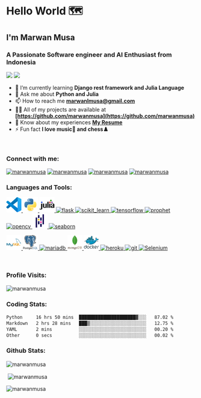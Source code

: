 <h1 align="left">Hello World 🗺️</h1>

## I'm Marwan Musa
### A Passionate Software engineer and AI Enthusiast from Indonesia</h3>

<p align="left">
<a href="https://linkedin.com/in/marwanmusa"><img src="https://img.shields.io/badge/-Marwan Musa-blue?style=flat-square&logo=Linkedin&logoColor=white&link=https://linkedin.com/in/marwanmusa/"></a>
<a href="https://github.com/usa"><img src="https://img.shields.io/github/followers/marwanmusa?label=follow&style=social"></a>


- 🌱 I’m currently learning **Django rest framework and Julia Language**
- 💬 Ask me about **Python and Julia**
- 📫 How to reach me **marwanlmusa@gmail.com**
- 👨‍💻 All of my projects are available at **[https://github.com/marwanmusa](https://github.com/marwanmusa)**
- 📄 Know about my experiences **[My Resume](https://drive.google.com/file/d/1ui277WLDtCVmpOrMsX3_OPdaK1vD373A/view?usp=sharing)**
- ⚡ Fun fact **I love music🎼 and chess♟️**
<br>

<h3 align="left">Connect with me:</h3>
<p align="left">
<a href="https://linkedin.com/in/marwanmusa" target="blank"><img src="https://img.icons8.com/fluency/48/000000/linkedin.png" alt="marwanmusa" height="40" width="40" /></a>
<a href="https://instagram.com/awanium" target="blank"><img src="https://img.icons8.com/fluency/144/000000/instagram-new.png" alt="marwanmusa" height="40" width="40" /></a>
<!-- <a href="https://kaggle.com/marwanmusa" target="blank"><img src="https://img.icons8.com/windows/128/000000/kaggle.png" alt="marwanmusa" height="40" width="40" /></a> -->
<a href="https://www.hackerrank.com/MarwanMusa" target="blank"><img src="https://img.icons8.com/external-tal-revivo-color-tal-revivo/96/000000/external-hackerrank-is-a-technology-company-that-focuses-on-competitive-programming-logo-color-tal-revivo.png" alt="marwanmusa" height="40" width="40" /></a>
<a href="https://www.leetcode.com/marwanmusa" target="blank"><img src="https://img.icons8.com/external-tal-revivo-color-tal-revivo/96/000000/external-level-up-your-coding-skills-and-quickly-land-a-job-logo-color-tal-revivo.png" alt="marwanmusa" height="40" width="40" /></a>
</p>

<h3 align="left">Languages and Tools:</h3>
<p align="left">
<a href="https://code.visualstudio.com/" target="_blank" rel="noreferrer"> <img src="https://raw.githubusercontent.com/github/explore/80688e429a7d4ef2fca1e82350fe8e3517d3494d/topics/visual-studio-code/visual-studio-code.png" alt="Visual Studio Code" width="40" height="40"/> </a>
<a href="https://www.python.org" target="_blank" rel="noreferrer"> <img src="https://raw.githubusercontent.com/devicons/devicon/master/icons/python/python-original.svg" alt="python" width="40" height="40"/> </a>
<a href="https://julialang.org/" target="_blank" rel="noreferrer"> <img src="https://raw.githubusercontent.com/devicons/devicon/1119b9f84c0290e0f0b38982099a2bd027a48bf1/icons/julia/julia-original-wordmark.svg" alt="python" width="40" height="40"/> </a>
<a href="https://www.djangoproject.com/" target="_blank" rel="noreferrer"> <img src="https://avatars.githubusercontent.com/u/27804?s=200&v=4" alt="flask" width="40" height="40"/> </a>
<a href="https://scikit-learn.org/" target="_blank" rel="noreferrer"> <img src="https://upload.wikimedia.org/wikipedia/commons/0/05/Scikit_learn_logo_small.svg" alt="scikit_learn" width="40" height="40"/> </a>
<a href="https://www.tensorflow.org" target="_blank" rel="noreferrer"> <img src="https://www.vectorlogo.zone/logos/tensorflow/tensorflow-icon.svg" alt="tensorflow" width="40" height="40"/> </a>
<a href="http://facebook.github.io/prophet/" target="_blank" rel="noreferrer"> <img src="https://forecastr-io.herokuapp.com/static/img/facebook_prophet_icon.png" alt="prophet" width="40" height="40"/> </a>
<a href="https://opencv.org/" target="_blank" rel="noreferrer"> <img src="https://www.vectorlogo.zone/logos/opencv/opencv-icon.svg" alt="opencv" width="40" height="40"/> </a>
<a href="https://pandas.pydata.org/" target="_blank" rel="noreferrer"> <img src="https://raw.githubusercontent.com/devicons/devicon/2ae2a900d2f041da66e950e4d48052658d850630/icons/pandas/pandas-original.svg" alt="pandas" width="40" height="40"/> </a>
<a href="https://seaborn.pydata.org/" target="_blank" rel="noreferrer"> <img src="https://seaborn.pydata.org/_images/logo-mark-lightbg.svg" alt="seaborn" width="40" height="40"/> </a> </p>

<p align="left">
<a href="https://www.mysql.com/" target="_blank" rel="noreferrer"> <img src="https://raw.githubusercontent.com/devicons/devicon/master/icons/mysql/mysql-original-wordmark.svg" alt="mysql" width="40" height="40"/> </a>
<a href="https://www.postgresql.org" target="_blank" rel="noreferrer"> <img src="https://raw.githubusercontent.com/devicons/devicon/master/icons/postgresql/postgresql-original-wordmark.svg" alt="postgresql" width="40" height="40"/> </a>
<a href="https://mariadb.org/" target="_blank" rel="noreferrer"> <img src="https://www.vectorlogo.zone/logos/mariadb/mariadb-icon.svg" alt="mariadb" width="40" height="40"/> </a>
<a href="https://www.mongodb.com/" target="_blank" rel="noreferrer"> <img src="https://raw.githubusercontent.com/devicons/devicon/master/icons/mongodb/mongodb-original-wordmark.svg" alt="mongodb" width="40" height="40"/> </a>
<a href="https://www.docker.com/" target="_blank" rel="noreferrer"> <img src="https://raw.githubusercontent.com/devicons/devicon/master/icons/docker/docker-original-wordmark.svg" alt="docker" width="40" height="40"/> </a>
<a href="https://heroku.com" target="_blank" rel="noreferrer"> <img src="https://www.vectorlogo.zone/logos/heroku/heroku-icon.svg" alt="heroku" width="40" height="40"/> </a>
<a href="https://git-scm.com/" target="_blank" rel="noreferrer"> <img src="https://www.vectorlogo.zone/logos/git-scm/git-scm-icon.svg" alt="git" width="40" height="40"/> </a>
<a href="https://www.selenium.dev/" target="_blank"><img src="https://img.icons8.com/office/160/000000/selenium-test-automation.png" alt="Selenium" width="50" height="50"/> </a> </p>
<br>

### Profile Visits:
<p align="left"> <img src="https://komarev.com/ghpvc/?username=marwanmusa&label=Profile%20views&color=0e75b6&style=flat" alt="marwanmusa" /> </p>

### Coding Stats:
<!--START_SECTION:waka-->

```text
Python     16 hrs 50 mins  █████████████████████▓░░░   87.02 %
Markdown   2 hrs 28 mins   ███▒░░░░░░░░░░░░░░░░░░░░░   12.75 %
YAML       2 mins          ░░░░░░░░░░░░░░░░░░░░░░░░░   00.20 %
Other      0 secs          ░░░░░░░░░░░░░░░░░░░░░░░░░   00.02 %
```

<!--END_SECTION:waka-->

### Github Stats:
<p align="left"><img align="center" src="https://github-readme-stats-chi-two-89.vercel.app/api/top-langs?username=marwanmusa&show_icons=true&locale=en&layout=compact" alt="marwanmusa" /></p>

<p align="left">&nbsp;<img align="center" src="https://github-readme-stats-chi-two-89.vercel.app/api?username=marwanmusa&hide=contribs,prs" alt="marwanmusa" /></p>

<p align="left"><img align="center" src="https://github-readme-streak-stats.herokuapp.com/?user=marwanmusa&" alt="marwanmusa" /></p>

